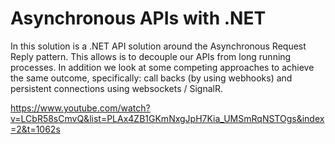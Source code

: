 # Asynchronous APIs with .NET

In this solution is a .NET API solution around the Asynchronous Request Reply pattern.
This allows is to decouple our APIs from long running processes.
In addition we look at some competing approaches to achieve the same outcome, specifically: call backs (by using webhooks) and persistent connections using websockets / SignalR.

https://www.youtube.com/watch?v=LCbR58sCmvQ&list=PLAx4ZB1GKmNxgJpH7Kia_UMSmRqNSTOgs&index=2&t=1062s
